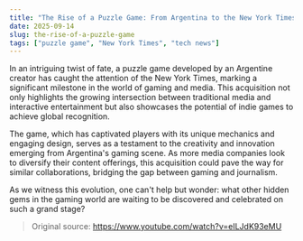 ```yaml
---
title: "The Rise of a Puzzle Game: From Argentina to the New York Times"
date: 2025-09-14
slug: the-rise-of-a-puzzle-game
tags: ["puzzle game", "New York Times", "tech news"]
---
```

In an intriguing twist of fate, a puzzle game developed by an Argentine creator has caught the attention of the New York Times, marking a significant milestone in the world of gaming and media. This acquisition not only highlights the growing intersection between traditional media and interactive entertainment but also showcases the potential of indie games to achieve global recognition.

The game, which has captivated players with its unique mechanics and engaging design, serves as a testament to the creativity and innovation emerging from Argentina's gaming scene. As more media companies look to diversify their content offerings, this acquisition could pave the way for similar collaborations, bridging the gap between gaming and journalism. 

As we witness this evolution, one can't help but wonder: what other hidden gems in the gaming world are waiting to be discovered and celebrated on such a grand stage?
> Original source: https://www.youtube.com/watch?v=eILJdK93eMU